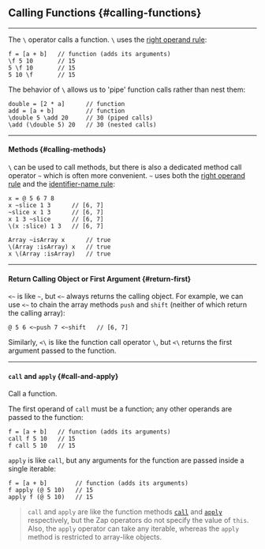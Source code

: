 ## Calling Functions {#calling-functions}

---

The `\` operator calls a function. `\` uses the [right operand rule](#right-operand-rule):

```
f = [a + b]   // function (adds its arguments)
\f 5 10       // 15 
5 \f 10       // 15
5 10 \f       // 15
```

The behavior of `\` allows us to 'pipe' function calls rather than nest them:

```
double = [2 * a]      // function
add = [a + b]         // function
\double 5 \add 20     // 30 (piped calls)
\add (\double 5) 20   // 30 (nested calls)
```

---

#### Methods {#calling-methods}

`\` can be used to call methods, but there is also a dedicated method call operator `~` which is often more convenient. `~` uses both the [right operand rule](#right-operand-rule) and the [identifier-name rule](#identifier-name-rule):

```
x = @ 5 6 7 8
x ~slice 1 3      // [6, 7]
~slice x 1 3      // [6, 7]
x 1 3 ~slice      // [6, 7]
\(x :slice) 1 3   // [6, 7]

Array ~isArray x      // true
\(Array :isArray) x   // true
x \(Array :isArray)   // true
```

---

#### Return Calling Object or First Argument {#return-first}

`<~` is like `~`, but `<~` always returns the calling object. For example, we can use `<~` to chain the array methods `push` and `shift` (neither of which return the calling array):

```
@ 5 6 <~push 7 <~shift   // [6, 7]
```

Similarly, `<\` is like the function call operator `\`, but `<\` returns the first argument passed to the function.

---

#### `call` and `apply` {#call-and-apply}

Call a function.

The first operand of `call` must be a function; any other operands are passed to the function:

```
f = [a + b]   // function (adds its arguments)
call f 5 10   // 15 
f call 5 10   // 15
```

`apply` is like `call`, but any arguments for the function are passed inside a single iterable:

```
f = [a + b]        // function (adds its arguments)
f apply (@ 5 10)   // 15
apply f (@ 5 10)   // 15
```

> `call` and `apply` are like the function methods [`call`](https://developer.mozilla.org/en-US/docs/Web/JavaScript/Reference/Global_Objects/Function/call) and [`apply`](https://developer.mozilla.org/en-US/docs/Web/JavaScript/Reference/Global_Objects/Function/apply) respectively, but the Zap operators do not specify the value of `this`. Also, the `apply` operator can take any iterable, whereas the `apply` method is restricted to array-like objects.

